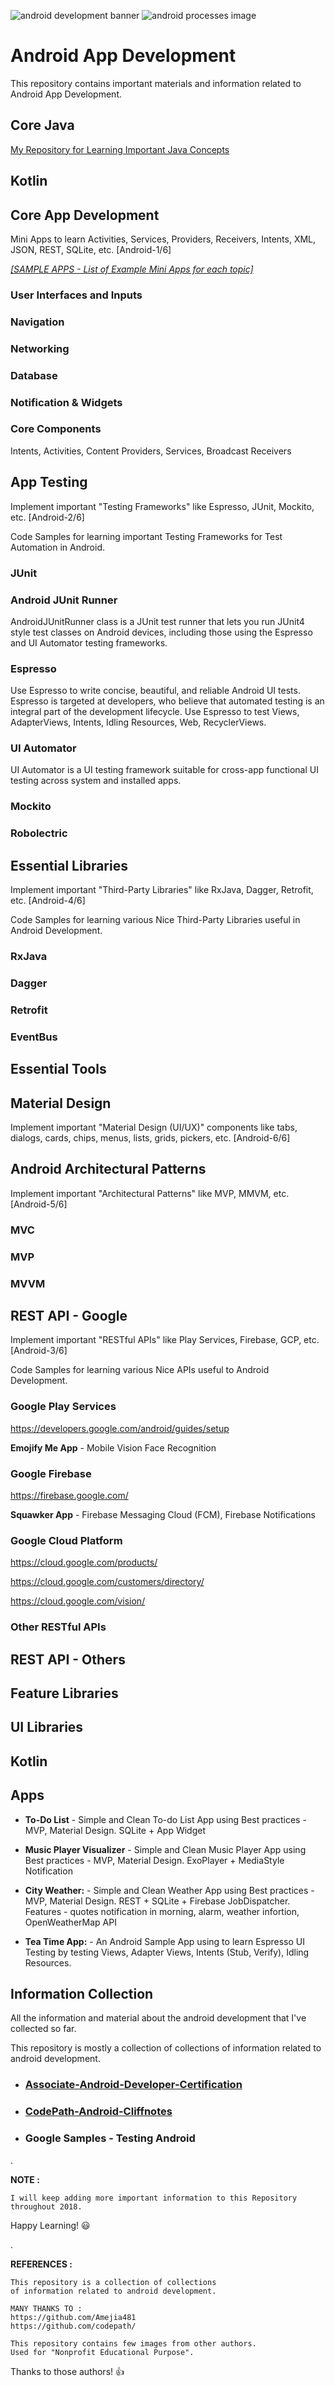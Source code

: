 ![android development banner](https://user-images.githubusercontent.com/2780145/34312384-b504dcfa-e789-11e7-9adc-931fe0ebd6ab.png)
![android processes image](https://user-images.githubusercontent.com/2780145/34322890-b1fca616-e859-11e7-8886-afa64a64d686.png)

# Android App Development 

This repository contains important materials and information related to Android App Development. 

## Core Java

[My Repository for Learning Important Java Concepts](https://github.com/Suryakant-Bharti/Important-Java-Concepts)

## Kotlin

## Core App Development
Mini Apps to learn Activities, Services, Providers, Receivers, Intents, XML, JSON, REST, SQLite, etc. [Android-1/6]

*[[SAMPLE APPS - List of Example Mini Apps for each topic]](_moreReadMe/android_dev_core)*

### User Interfaces and Inputs

### Navigation

### Networking

### Database

### Notification & Widgets

### Core Components
Intents, Activities, Content Providers, Services, Broadcast Receivers

## App Testing
Implement important "Testing Frameworks" like Espresso, JUnit, Mockito, etc. [Android-2/6] 

Code Samples for learning important Testing Frameworks for Test Automation in Android.

### JUnit 

### Android JUnit Runner
AndroidJUnitRunner class is a JUnit test runner that lets you run JUnit4 style test classes on Android devices, including those using the Espresso and UI Automator testing frameworks.

### Espresso
Use Espresso to write concise, beautiful, and reliable Android UI tests. Espresso is targeted at developers, who believe that automated testing is an integral part of the development lifecycle. Use Espresso to test Views, AdapterViews, Intents, Idling Resources, Web, RecyclerViews.

### UI Automator
UI Automator is a UI testing framework suitable for cross-app functional UI testing across system and installed apps.

### Mockito

### Robolectric

## Essential Libraries

Implement important "Third-Party Libraries" like RxJava, Dagger, Retrofit, etc. [Android-4/6] 

Code Samples for learning various Nice Third-Party Libraries useful in Android Development.

### RxJava

### Dagger

### Retrofit

### EventBus

## Essential Tools

## Material Design
Implement important "Material Design (UI/UX)" components like tabs, dialogs, cards, chips, menus, lists, grids, pickers, etc. [Android-6/6]

## Android Architectural Patterns
Implement important "Architectural Patterns" like MVP, MMVM, etc.  [Android-5/6] 

### MVC

### MVP

### MVVM

## REST API - Google

Implement important "RESTful APIs" like Play Services, Firebase, GCP, etc. [Android-3/6] 

Code Samples for learning various Nice APIs useful to Android Development.

### Google Play Services

https://developers.google.com/android/guides/setup

**Emojify Me App** - Mobile Vision Face Recognition

### Google Firebase

https://firebase.google.com/

**Squawker App** - Firebase Messaging Cloud (FCM), Firebase Notifications

### Google Cloud Platform

https://cloud.google.com/products/

https://cloud.google.com/customers/directory/

https://cloud.google.com/vision/

### Other RESTful APIs

## REST API - Others

## Feature Libraries

## UI Libraries

## Kotlin

## Apps

- **To-Do List** - Simple and Clean To-do List App using Best practices - MVP, Material Design. SQLite + App Widget

- **Music Player Visualizer** - Simple and Clean Music Player App using Best practices - MVP, Material Design. ExoPlayer + MediaStyle Notification

- **City Weather:** - Simple and Clean Weather App using Best practices - MVP, Material Design. REST + SQLite + Firebase JobDispatcher. Features - quotes notification in morning, alarm, weather infortion, OpenWeatherMap API

- **Tea Time App:** - An Android Sample App using to learn Espresso UI Testing by testing Views, Adapter Views, Intents (Stub, Verify), Idling Resources.

## Information Collection
All the information and material about the android development that I've collected so far.

This repository is mostly a collection of collections of information related to android development.

- ### [Associate-Android-Developer-Certification](_moreReadMe/associate_android_developer_certification)

- ### [CodePath-Android-Cliffnotes](https://github.com/codepath/android_guides/wiki)

- ### Google Samples - Testing Android

.

**NOTE :**

    I will keep adding more important information to this Repository throughout 2018. 
Happy Learning! :smiley:

.

**REFERENCES :**

    This repository is a collection of collections
    of information related to android development.
    
    MANY THANKS TO :
    https://github.com/Amejia481
    https://github.com/codepath/
    
    This repository contains few images from other authors.
    Used for "Nonprofit Educational Purpose".
Thanks to those authors! :thumbsup:
